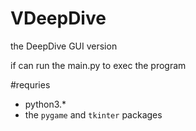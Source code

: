 # VDeepDive
the DeepDive GUI version

if can run the main.py to exec the program

#requries

- python3.*
- the `pygame` and `tkinter` packages

